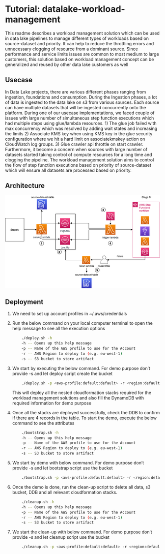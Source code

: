 # Tutorial: datalake-workload-management

This readme describes a workload management solution which can be used in data lake pipelines to manage different types of workloads based on source-dataset and priority. It can help to reduce the throttling errors and unnecessary clogging of resource from a dominant source. Since performance and service limits issues are common to most medium to large customers, this solution based on workload management concept can be generalized and reused by other data lake customers as well

## Usecase
In Data Lake projects, there are various different phases ranging from ingestion, foundations and consumption. During the Ingestion phases, a lot of data is ingested to the data lake on s3 from various sources. Each source can have multiple datasets that will be ingested concurrently onto the platform. During one of our usecase implementations, we faced couple of issues with large number of simultaneous step function executions which had multiple steps using glue/lambda resources. 1) The glue job failed with max concurrency which was resolved by adding wait states and increasing the limits 2) Associate KMS key when using KMS key in the glue security configuration where we hit a hard limit on associatekmskey action on CloudWatch log groups. 3) Glue crawler api throttle on start crawler. Furthermore, it become a concern when sources with large number of datasets started taking control of compute resources for a long time and clogging the pipeline. The workload management solution aims to control the flow of step function executions based on priority of source-dataset which will ensure all datasets are processed based on priority.

## Architecture
![Architecture](workload_management.png)


## Deployment
1. We need to set up account profiles in ~/.aws/credentials

2. Run the below command on your local computer terminal to open the help message to see all the execution options
    ```bash
        ./deploy.sh -h
        -h -- Opens up this help message
        -p -- Name of the AWS profile to use for the Account
        -r -- AWS Region to deploy to (e.g. eu-west-1)
        -s -- S3 bucket to store artifact
    ```
3. We start by executing the below command. For demo purpose don’t provide -s and let deploy script create the bucket
    ```bash
        ./deploy.sh -p <aws-profile:default:default> -r <region:default:us-east-1>
    ```
    This will deploy all the nested cloudformation stacks required for the workload management solutions and also fill the DynamoDB with required information for demo purpose

4. Once all the stacks are deployed successfully, check the DDB to confirm if there are 4 records in the table. To start the demo, execute the below command to see the attributes
    ```bash
        ./bootstrap.sh -h
        -h -- Opens up this help message
        -p -- Name of the AWS profile to use for the Account
        -r -- AWS Region to deploy to (e.g. eu-west-1)
        -s -- S3 bucket to store artifact
    ```
5. We start by demo with below command. For demo purpose don’t provide -s and let bootstrap script use the bucket
    ```bash
        ./bootstrap.sh -p <aws-profile:default:default> -r <region:default:us-east-1>
    ```

6. Once the demo is done, run the clean-up script to delete all data, s3 bucket, DDB and all relevant cloudformation stacks. 
    ```bash
        ./cleanup.sh -h
        -h -- Opens up this help message
        -p -- Name of the AWS profile to use for the Account
        -r -- AWS Region to deploy to (e.g. eu-west-1)
        -s -- S3 bucket to store artifact
    ```

7. We start the clean-up with below command. For demo purpose don’t provide -s and let cleanup script use the bucket
    ```bash
        ./cleanup.sh -p <aws-profile:default:default> -r <region:default:us-east-1>
    ```

